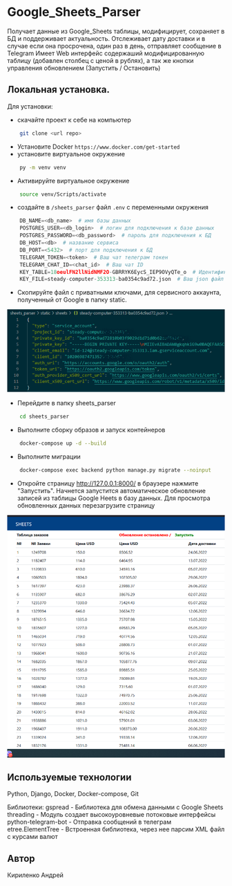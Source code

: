 # Google_Sheets_Parser
Получает данные из Google_Sheets таблицы, модифицирует, сохраняет в БД и поддерживает актуальность.
Отслеживает дату доставки и в случае если она просрочена, один раз в день, отправляет сообщение в Telegram
Имеет Web интерфейс содержаший модифицированную таблицу (добавлен столбец с ценой в рублях), а так же кнопки управления обновлением (Запустить / Остановить)

## Локальная установка. 
Для установки: 
* скачайте проект к себе на компьютер 
```bash
    git clone <url repo>
```
* Установите Docker 
```https://www.docker.com/get-started```
* установите виртуальное окружение
```bash
    py -m venv venv
```
* Активируйте виртуальное окружение
```bash
    source venv/Scripts/activate
```
* создайте в ```/sheets_parser``` файл ```.env``` с переменными окружения
```python
    DB_NAME=<db_name>  # имя базы данных
    POSTGRES_USER=<db_login>  # логин для подключения к базе данных
    POSTGRES_PASSWORD=<db_password>  # пароль для подключения к БД
    DB_HOST=<db>  # название сервиса
    DB_PORT=<5432>  # порт для подключения к БД
    TELEGRAM_TOKEN=<token>  # Ваш чат телеграм токен
    TELEGRAM_CHAT_ID=<chat_id>  # Ваш чат ID
    KEY_TABLE=18oeulFN2llNidNMF2O-GBRRYK6EycS_IEP9OVyQTe_o  # Идентификатор таблицы Google Sheets (Можно скопировать из URL таблицы)
    KEY_FILE=steady-computer-353313-ba0354c9ad72.json  # Ваш json файл c с настройками авторизации
```
* Скопируйте файл с приватными ключами, для сервисного аккаунта, полученный от Google в папку static.
<img src="readme_assets/maxresd.png">

* Перейдите в папку sheets_parser
```bash
    cd sheets_parser
```

* Выполните сборку образов и запуск контейнеров
```bash
    docker-compose up -d --build
```
* Выполните миграции
```bash
    docker-compose exec backend python manage.py migrate --noinput
```
* Откройте страницу http://127.0.0.1:8000/ в браузере нажмите "Запустить". Начнется
запустится автоматическое обновление записей из таблицы Google Heets в базу данных.
Для просмотра обновленных данных перезагрузите страницу

<img src="readme_assets/site_image.png">



## Используемые технологии

Python, Django, Docker, Docker-compose, Git

Библиотеки:
gspread - Библиотека для обмена данными с Google Sheets
threading - Модуль создает высокоуровневые потоковые интерфейсы
python-telegram-bot - Отправка сообщений в телеграм
etree.ElementTree - Встроенная библиотека, через нее парсим XML файл с курсами валют


## Автор
Кириленко Андрей
